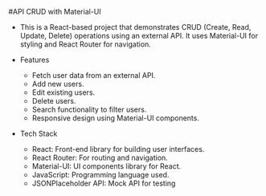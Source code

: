 #API CRUD with Material-UI
- This is a React-based project that demonstrates CRUD (Create, Read, Update, Delete) operations using an external API. It uses Material-UI for styling and React Router for navigation.

- Features
   - Fetch user data from an external API.
   - Add new users.
   - Edit existing users.
   - Delete users.
   - Search functionality to filter users.
   - Responsive design using Material-UI components.
- Tech Stack
   - React: Front-end library for building user interfaces.
   - React Router: For routing and navigation.
   - Material-UI: UI components library for React.
   - JavaScript: Programming language used.
   - JSONPlaceholder API: Mock API for testing
